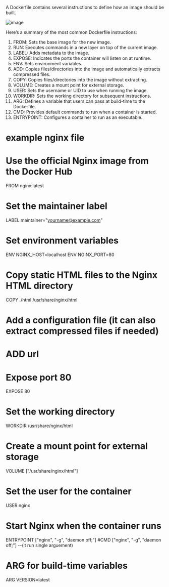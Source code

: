 A Dockerfile contains several instructions to define how an image should be built. 


![image](https://github.com/user-attachments/assets/2dd1e23d-5f29-4530-afaa-a44f1e9dd18a)

Here’s a summary of the most common Dockerfile instructions:
1. FROM: Sets the base image for the new image.
2. RUN: Executes commands in a new layer on top of the current image.
4. LABEL: Adds metadata to the image.
5. EXPOSE: Indicates the ports the container will listen on at runtime.
6. ENV: Sets environment variables.
7. ADD: Copies files/directories into the image and automatically extracts compressed files.
8. COPY: Copies files/directories into the image without extracting.
10. VOLUME: Creates a mount point for external storage.
11. USER: Sets the username or UID to use when running the image.
12. WORKDIR: Sets the working directory for subsequent instructions.
13. ARG: Defines a variable that users can pass at build-time to the Dockerfile.
3. CMD: Provides default commands to run when a container is started.
9. ENTRYPOINT: Configures a container to run as an executable.



# example nginx file

# Use the official Nginx image from the Docker Hub
FROM nginx:latest

# Set the maintainer label
LABEL maintainer="yourname@example.com"

# Set environment variables
ENV NGINX_HOST=localhost
ENV NGINX_PORT=80

# Copy static HTML files to the Nginx HTML directory
COPY ./html /usr/share/nginx/html

# Add a configuration file (it can also extract compressed files if needed)
# ADD url 

# Expose port 80
EXPOSE 80

# Set the working directory
WORKDIR /usr/share/nginx/html

# Create a mount point for external storage
VOLUME ["/usr/share/nginx/html"]

# Set the user for the container
USER nginx

# Start Nginx when the container runs
ENTRYPOINT ["nginx", "-g", "daemon off;"]
#CMD ["nginx", "-g", "daemon off;"] --(it run single arguement)

# ARG for build-time variables
ARG VERSION=latest
